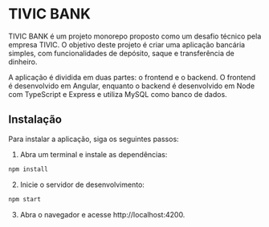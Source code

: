 # TIVIC BANK
TIVIC BANK é um projeto monorepo proposto como um desafio técnico pela empresa TIVIC. O objetivo deste projeto é criar uma aplicação bancária simples, com funcionalidades de depósito, saque e transferência de dinheiro.

A aplicação é dividida em duas partes: o frontend e o backend. O frontend é desenvolvido em Angular, enquanto o backend é desenvolvido em Node com TypeScript e Express e utiliza MySQL como banco de dados.

## Instalação
Para instalar a aplicação, siga os seguintes passos:

1. Abra um terminal e instale as dependências:
```bash
npm install
```

2. Inicie o servidor de desenvolvimento:
```bash
npm start
```

3. Abra o navegador e acesse http://localhost:4200.